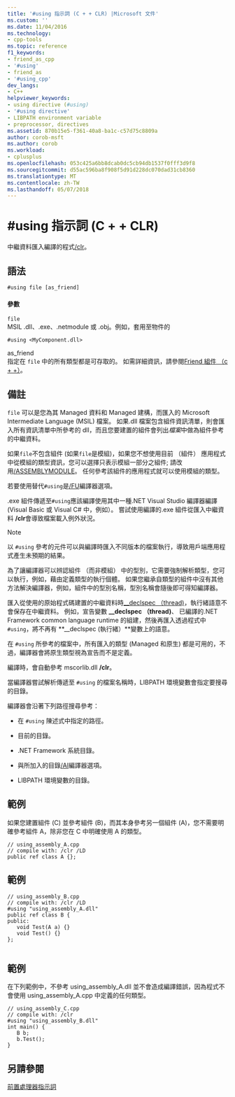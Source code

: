```yaml
---
title: '#using 指示詞 (C + + CLR) |Microsoft 文件'
ms.custom: ''
ms.date: 11/04/2016
ms.technology:
- cpp-tools
ms.topic: reference
f1_keywords:
- friend_as_cpp
- '#using'
- friend_as
- '#using_cpp'
dev_langs:
- C++
helpviewer_keywords:
- using directive (#using)
- '#using directive'
- LIBPATH environment variable
- preprocessor, directives
ms.assetid: 870b15e5-f361-40a8-ba1c-c57d75c8809a
author: corob-msft
ms.author: corob
ms.workload:
- cplusplus
ms.openlocfilehash: 053c425a6bb8dcab0dc5cb94db1537f0fff3d9f8
ms.sourcegitcommit: d55ac596ba8f908f5d91d228dc070dad31cb8360
ms.translationtype: MT
ms.contentlocale: zh-TW
ms.lasthandoff: 05/07/2018
---
```

# <a name="using-directive-cclr"></a>#using 指示詞 (C + + CLR)
中繼資料匯入編譯的程式[/clr](../build/reference/clr-common-language-runtime-compilation.md)。  
  
## <a name="syntax"></a>語法  
  
```  
#using file [as_friend]  
```  
  
#### <a name="parameters"></a>參數  
 `file`  
 MSIL .dll、.exe、.netmodule 或 .obj。例如，套用至物件的  
  
 `#using <MyComponent.dll>`  
  
 as_friend  
 指定在 `file` 中的所有類型都是可存取的。  如需詳細資訊，請參閱[Friend 組件 （c + +）](../dotnet/friend-assemblies-cpp.md)。  
  
## <a name="remarks"></a>備註  
 `file` 可以是您為其 Managed 資料和 Managed 建構，而匯入的 Microsoft Intermediate Language (MSIL) 檔案。 如果.dll 檔案包含組件資訊清單，則會匯入所有資訊清單中所參考的 dll，而且您要建置的組件會列出*檔案*中做為組件參考的中繼資料。  
  
 如果`file`不包含組件 (如果`file`是模組)，如果您不想使用目前 （組件） 應用程式中從模組的類型資訊，您可以選擇只表示模組一部分之組件; 請改用[/ASSEMBLYMODULE](../build/reference/assemblymodule-add-a-msil-module-to-the-assembly.md)。 任何參考該組件的應用程式就可以使用模組的類型。  
  
 若要使用替代`#using`是[/FU](../build/reference/fu-name-forced-hash-using-file.md)編譯器選項。  
  
 .exe 組件傳遞至`#using`應該編譯使用其中一種.NET Visual Studio 編譯器編譯 (Visual Basic 或 Visual C# 中，例如）。  嘗試使用編譯的.exe 組件從匯入中繼資料 **/clr**會導致檔案載入例外狀況。  
  
> [!NOTE]
>  以 `#using` 參考的元件可以與編譯時匯入不同版本的檔案執行，導致用戶端應用程式產生未預期的結果。  
  
 為了讓編譯器可以辨認組件 （而非模組） 中的型別，它需要強制解析類型，您可以執行，例如，藉由定義類型的執行個體。 如果您繼承自類型的組件中沒有其他方法解決編譯器，例如，組件中的型別名稱，型別名稱會隨後即可得知編譯器。  
  
 匯入從使用的原始程式碼建置的中繼資料時[__declspec （thread)](../cpp/thread.md)，執行緒語意不會保存在中繼資料。 例如，宣告變數 **__declspec （thread)**、 已編譯的.NET Framework common language runtime 的組建，然後再匯入透過程式中`#using`，將不再有 **__declspec (執行緒）**變數上的語意。  
  
 在 `#using` 所參考的檔案中，所有匯入的類型 (Managed 和原生) 都是可用的，不過，編譯器會將原生類型視為宣告而不是定義。  
  
 編譯時，會自動參考 mscorlib.dll **/clr**。  
  
 當編譯器嘗試解析傳遞至 `#using` 的檔案名稱時，LIBPATH 環境變數會指定要搜尋的目錄。  
  
 編譯器會沿著下列路徑搜尋參考：  
  
-   在 `#using` 陳述式中指定的路徑。  
  
-   目前的目錄。  
  
-   .NET Framework 系統目錄。  
  
-   與所加入的目錄[/AI](../build/reference/ai-specify-metadata-directories.md)編譯器選項。  
  
-   LIBPATH 環境變數的目錄。  
  
## <a name="example"></a>範例  
 如果您建置組件 (C) 並參考組件 (B)，而其本身參考另一個組件 (A)，您不需要明確參考組件 A，除非您在 C 中明確使用 A 的類型。  
  
```  
// using_assembly_A.cpp  
// compile with: /clr /LD  
public ref class A {};  
```  
  
## <a name="example"></a>範例  
  
```  
// using_assembly_B.cpp  
// compile with: /clr /LD  
#using "using_assembly_A.dll"  
public ref class B {  
public:  
   void Test(A a) {}  
   void Test() {}  
};  
  
```  
  
## <a name="example"></a>範例  
 在下列範例中，不參考 using_assembly_A.dll 並不會造成編譯錯誤，因為程式不會使用 using_assembly_A.cpp 中定義的任何類型。  
  
```  
// using_assembly_C.cpp  
// compile with: /clr  
#using "using_assembly_B.dll"  
int main() {  
   B b;  
   b.Test();  
}  
```  
  
## <a name="see-also"></a>另請參閱  
 [前置處理器指示詞](../preprocessor/preprocessor-directives.md)